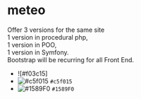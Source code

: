 # meteo
Offer 3 versions for the same site<br>
1 version in procedural php,<br>
1 version in POO,<br>
1 version in Symfony.<br>
Bootstrap will be recurring for all Front End.<br>

- ![#f03c15]
- ![#c5f015](https://placehold.co/15x15/c5f015/c5f015.png) `#c5f015`
- ![#1589F0](https://placehold.co/15x15/1589F0/1589F0.png) `#1589F0`
